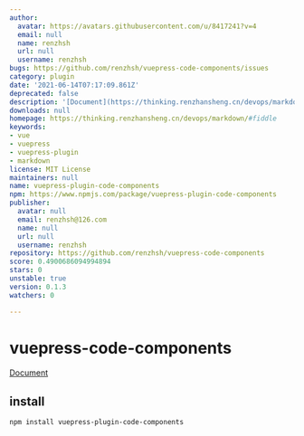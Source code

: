 ```yaml
---
author:
  avatar: https://avatars.githubusercontent.com/u/8417241?v=4
  email: null
  name: renzhsh
  url: null
  username: renzhsh
bugs: https://github.com/renzhsh/vuepress-code-components/issues
category: plugin
date: '2021-06-14T07:17:09.861Z'
deprecated: false
description: '[Document](https://thinking.renzhansheng.cn/devops/markdown/#fiddle)'
downloads: null
homepage: https://thinking.renzhansheng.cn/devops/markdown/#fiddle
keywords:
- vue
- vuepress
- vuepress-plugin
- markdown
license: MIT License
maintainers: null
name: vuepress-plugin-code-components
npm: https://www.npmjs.com/package/vuepress-plugin-code-components
publisher:
  avatar: null
  email: renzhsh@126.com
  name: null
  url: null
  username: renzhsh
repository: https://github.com/renzhsh/vuepress-code-components
score: 0.4900686094994894
stars: 0
unstable: true
version: 0.1.3
watchers: 0

---
```


# vuepress-code-components

[Document](https://thinking.renzhansheng.cn/devops/markdown/#fiddle)



## install
```
npm install vuepress-plugin-code-components
```